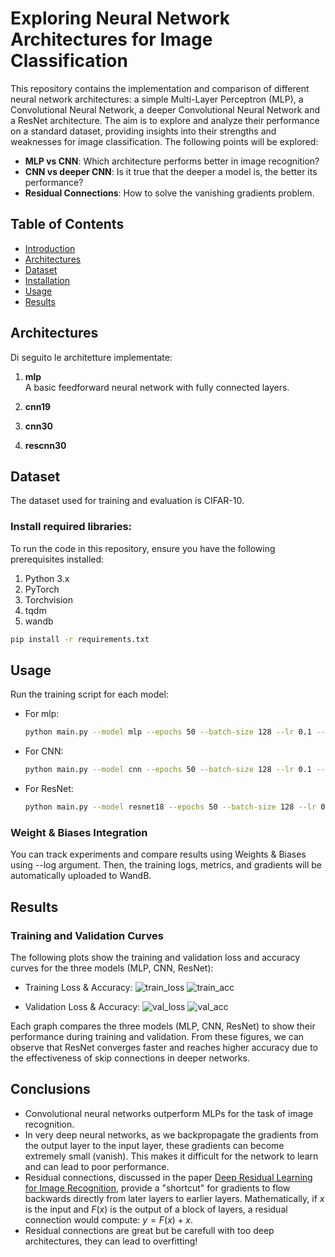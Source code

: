 # Exploring Neural Network Architectures for Image Classification
This repository contains the implementation and comparison of different neural network architectures: a simple Multi-Layer Perceptron (MLP), a Convolutional Neural Network, a deeper Convolutional Neural Network and a ResNet architecture. The aim is to explore and analyze their performance on a standard dataset, providing insights into their strengths and weaknesses for image classification. The following points will be explored:

- **MLP vs CNN**: Which architecture performs better in image recognition?
- **CNN vs deeper CNN**: Is it true that the deeper a model is, the better its performance?
- **Residual Connections**: How to solve the vanishing gradients problem.

## Table of Contents
- [Introduction](#introduction)
- [Architectures](#architectures)
- [Dataset](#dataset)
- [Installation](#installation)
- [Usage](#usage)
- [Results](#results)

## Architectures
Di seguito le architetture implementate:
1. **mlp**  
   A basic feedforward neural network with fully connected layers.
   
3. **cnn19**  

4. **cnn30**  

5. **rescnn30**  
   

## Dataset

The dataset used for training and evaluation is CIFAR-10.

### Install required libraries:
To run the code in this repository, ensure you have the following prerequisites installed:

1. Python 3.x
2. PyTorch  
3. Torchvision
4. tqdm
5. wandb
   
```bash
pip install -r requirements.txt
```

## Usage

Run the training script for each model:

- For mlp:

  ```bash
  python main.py --model mlp --epochs 50 --batch-size 128 --lr 0.1 --num-workers 2 --log
  ```

- For CNN:

  ```bash
  python main.py --model cnn --epochs 50 --batch-size 128 --lr 0.1 --num-workers 2 --log
  ```

- For ResNet:

  ```bash
  python main.py --model resnet18 --epochs 50 --batch-size 128 --lr 0.1 --num-workers 2 --log
  ```

### Weight & Biases Integration
You can track experiments and compare results using Weights & Biases using --log argument.
Then, the training logs, metrics, and gradients will be automatically uploaded to WandB.

## Results
### Training and Validation Curves
The following plots show the training and validation loss and accuracy curves for the three models (MLP, CNN, ResNet):

- Training Loss & Accuracy:
![train_loss](https://github.com/user-attachments/assets/167840b1-f7f6-4f5b-8063-6eeb51fb58f8)
![train_acc](https://github.com/user-attachments/assets/6450fad8-7e8a-4008-9a8a-157c3aeb9849)

- Validation Loss & Accuracy:
![val_loss](https://github.com/user-attachments/assets/92bd3ba1-50db-49f7-88cb-2c63e02ac1e6)
![val_acc](https://github.com/user-attachments/assets/3664cbe2-a46a-4813-9fd1-f1a3eb6d26dc)


Each graph compares the three models (MLP, CNN, ResNet) to show their performance during training and validation. From these figures, we can observe that ResNet converges faster and reaches higher accuracy due to the effectiveness of skip connections in deeper networks.

## Conclusions
- Convolutional neural networks outperform MLPs for the task of image recognition.
- In very deep neural networks, as we backpropagate the gradients from the output layer to the input layer, these gradients can become extremely small (vanish). This makes it difficult for the network to learn and can lead to poor performance.
- Residual connections, discussed in the paper [Deep Residual Learning for Image Recognition](https://arxiv.org/pdf/1512.03385), provide a "shortcut" for gradients to flow backwards directly from later layers to earlier layers. Mathematically, if $x$ is the input and $F(x)$ is the output of a block of layers, a residual connection would compute: $y = F(x) + x$.
- Residual connections are great but be carefull with too deep architectures, they can lead to overfitting!
